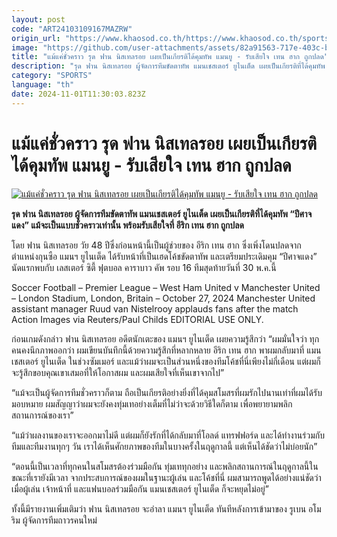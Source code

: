 ```yaml
---
layout: post
code: "ART24103109167MAZRW"
origin_url: "https://www.khaosod.co.th/https://www.khaosod.co.th/sports/news_9483312"
image: "https://github.com/user-attachments/assets/82a91563-717e-403c-b64c-5a084a2cface"
title: "แม้แค่ชั่วคราว รุด ฟาน นิสเทลรอย เผยเป็นเกียรติได้คุมทัพ แมนยู - รับเสียใจ เทน ฮาก ถูกปลด"
description: "รุด ฟาน นิสเทลรอย ผู้จัดการทีมขัดตาทัพ แมนเชสเตอร์ ยูไนเต็ด เผยเป็นเกียรติที่ได้คุมทัพ \"ปีศาจแดง\" แม้จะเป็นแบบชั่วคราวเท่านั้น พร้อมรับเสียใจที่ อีริก เทน ฮาก ถูกปลด"
category: "SPORTS"
language: "th"
date: 2024-11-01T11:30:03.823Z
---
```


# แม้แค่ชั่วคราว รุด ฟาน นิสเทลรอย เผยเป็นเกียรติได้คุมทัพ แมนยู - รับเสียใจ เทน ฮาก ถูกปลด

[![แม้แค่ชั่วคราว รุด ฟาน นิสเทลรอย เผยเป็นเกียรติได้คุมทัพ แมนยู - รับเสียใจ เทน ฮาก ถูกปลด](https://www.khaosod.co.th/wpapp/uploads/2024/10/Ruud-van-Nistelrooy-9966.jpg "แม้แค่ชั่วคราว รุด ฟาน นิสเทลรอย เผยเป็นเกียรติได้คุมทัพ แมนยู - รับเสียใจ เทน ฮาก ถูกปลด")](https://www.khaosod.co.th/wpapp/uploads/2024/10/Ruud-van-Nistelrooy-9966.jpg)

**รุด ฟาน นิสเทลรอย ผู้จัดการทีมขัดตาทัพ แมนเชสเตอร์ ยูไนเต็ด เผยเป็นเกียรติที่ได้คุมทัพ “ปีศาจแดง” แม้จะเป็นแบบชั่วคราวเท่านั้น พร้อมรับเสียใจที่ อีริก เทน ฮาก ถูกปลด**

โดย ฟาน นิสเทลรอย วัย 48 ปีซึ่งก่อนหน้านี้เป็นผู้ช่วยของ อีริก เทน ฮาก ซึ่งเพิ่งโดนปลดจากตำแหน่งกุนซือ แมนฯ ยูไนเต็ด ได้รับหน้าที่เป็นเฮดโค้ชขัดตาทัพ และเตรียมประเดิมคุม “ปีศาจแดง” นัดแรกพบกับ เลสเตอร์ ซิตี้ ฟุตบอล คาราบาว คัพ รอบ 16 ทีมสุดท้ายวันที่ 30 พ.ค.นี้

Soccer Football – Premier League – West Ham United v Manchester United – London Stadium, London, Britain – October 27, 2024 Manchester United assistant manager Ruud van Nistelrooy applauds fans after the match Action Images via Reuters/Paul Childs EDITORIAL USE ONLY.



ก่อนเกมดังกล่าว ฟาน นิสเทลรอย อดีตนักเตะของ แมนฯ ยูไนเต็ด เผยความรู้สึกว่า “ผมมั่นใจว่า ทุกคนคงนึกภาพออกว่า ผมเขียนบันทึกนี้ด้วยความรู้สึกที่หลากหลาย อีริก เทน ฮาก พาผมกลับมาที่ แมนเชสเตอร์ ยูไนเต็ด ในช่วงซัมเมอร์ และแม้ว่าผมจะเป็นส่วนหนึ่งของทีมโค้ชที่นี่เพียงไม่กี่เดือน แต่ผมก็จะรู้สึกขอบคุณเขาเสมอที่ให้โอกาสผม และผมเสียใจที่เห็นเขาจากไป”

“แม้จะเป็นผู้จัดการทีมชั่วคราวก็ตาม ถือเป็นเกียรติอย่างยิ่งที่ได้คุมสโมสรที่ผมรักไปนานเท่าที่ผมได้รับมอบหมาย ผมสัญญาว่าผมจะยังคงทุ่มเทอย่างเต็มที่ไม่ว่าจะด้วยวิธีใดก็ตาม เพื่อพยายามพลิกสถานการณ์ของเรา”

“แม้ว่าผลงานของเราจะออกมาไม่ดี แต่ผมก็ยังรักที่ได้กลับมาที่โอลด์ แทรฟฟอร์ด และได้ทำงานร่วมกับทีมและทีมงานทุกๆ วัน เราได้เห็นศักยภาพของทีมในบางครั้งในฤดูกาลนี้ แต่เห็นได้ชัดว่าไม่บ่อยนัก”

“ตอนนี้เป็นเวลาที่ทุกคนในสโมสรต้องร่วมมือกัน ทุ่มเททุกอย่าง และพลิกสถานการณ์ในฤดูกาลนี้ในขณะที่เรายังมีเวลา จากประสบการณ์ของผมในฐานะผู้เล่น และโค้ชที่นี่ ผมสามารถพูดได้อย่างแน่ชัดว่าเมื่อผู้เล่น เจ้าหน้าที่ และแฟนบอลร่วมมือกัน แมนเชสเตอร์ ยูไนเต็ด ก็จะหยุดไม่อยู่”

ทั้งนี้มีรายงานเพิ่มเติมว่า ฟาน นิสเทลรอย จะอำลา แมนฯ ยูไนเต็ด ทันทีหลังการเข้ามาของ รูเบน อโมริม ผู้จัดการทีมถาวรคนใหม่

